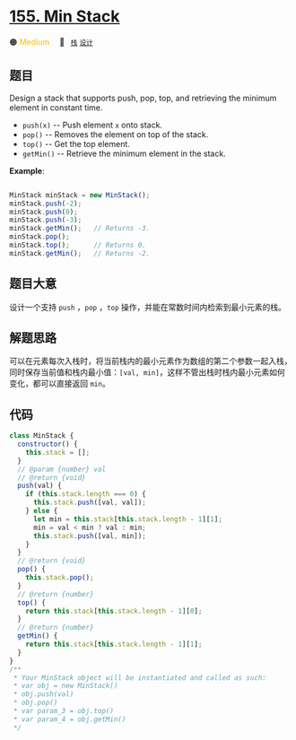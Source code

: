 # [155. Min Stack](https://leetcode.com/problems/min-stack/)

🟠 <font color=#ffb800>Medium</font>&emsp; 🔖&ensp; [`栈`](../solution/stack.md) [`设计`](../solution/design.md)

## 题目

Design a stack that supports push, pop, top, and retrieving the minimum element in constant time.

- `push(x)` -- Push element `x` onto stack.
- `pop()` -- Removes the element on top of the stack.
- `top()` -- Get the top element.
- `getMin()` -- Retrieve the minimum element in the stack.

**Example**:

```javascript

MinStack minStack = new MinStack();
minStack.push(-2);
minStack.push(0);
minStack.push(-3);
minStack.getMin();   // Returns -3.
minStack.pop();
minStack.top();      // Returns 0.
minStack.getMin();   // Returns -2.

```

## 题目大意

设计一个支持 `push` ，`pop` ，`top` 操作，并能在常数时间内检索到最小元素的栈。

## 解题思路

可以在元素每次入栈时，将当前栈内的最小元素作为数组的第二个参数一起入栈，同时保存当前值和栈内最小值：`[val, min]`，这样不管出栈时栈内最小元素如何变化，都可以直接返回 `min`。

## 代码

```javascript
class MinStack {
  constructor() {
    this.stack = [];
  }
  // @param {number} val
  // @return {void}
  push(val) {
    if (this.stack.length === 0) {
      this.stack.push([val, val]);
    } else {
      let min = this.stack[this.stack.length - 1][1];
      min = val < min ? val : min;
      this.stack.push([val, min]);
    }
  }
  // @return {void}
  pop() {
    this.stack.pop();
  }
  // @return {number}
  top() {
    return this.stack[this.stack.length - 1][0];
  }
  // @return {number}
  getMin() {
    return this.stack[this.stack.length - 1][1];
  }
}
/**
 * Your MinStack object will be instantiated and called as such:
 * var obj = new MinStack()
 * obj.push(val)
 * obj.pop()
 * var param_3 = obj.top()
 * var param_4 = obj.getMin()
 */
```
